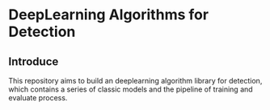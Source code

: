 # DeepLearning Algorithms for Detection



## Introduce

This repository aims to build an deeplearning algorithm library for detection, which contains a series of classic models and the pipeline of training and evaluate process.


